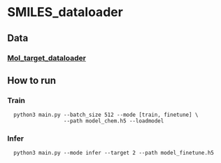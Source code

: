 # SMILES_dataloader

## Data

### [Mol_target_dataloader](https://github.com/alfredyewang/Mol_target_dataloader)


## How to run

### Train
```
  python3 main.py --batch_size 512 --mode [train, finetune] \
                  --path model_chem.h5 --loadmodel
```
### Infer
```
  python3 main.py --mode infer --target 2 --path model_finetune.h5
```
